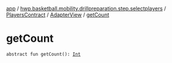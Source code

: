 [app](../../../index.md) / [hwp.basketball.mobility.drillpreparation.step.selectplayers](../../index.md) / [PlayersContract](../index.md) / [AdapterView](index.md) / [getCount](.)

# getCount

`abstract fun getCount(): `[`Int`](https://kotlinlang.org/api/latest/jvm/stdlib/kotlin/-int/index.html)